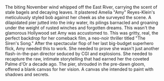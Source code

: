 The biting November wind whipped off the East River, carrying the scent of stale bagels and decaying leaves.  It plastered Amelia "Amy" Reyes-Klein's meticulously styled bob against her cheek as she surveyed the scene.  A dilapidated pier jutted into the inky water, its pilings barnacled and groaning under the weight of rusted winches and forgotten dreams.  This wasn't the glamorous Hollywood set Amy was accustomed to.  This was gritty, real, the perfect backdrop for her comeback film, a neo-noir thriller titled "The Siren's Song." After the spectacular flop of her last big-budget superhero flick, Amy needed this to work.  She needed to prove she wasn't just another flash-in-the-pan director seduced by CGI and explosions.  She needed to recapture the raw, intimate storytelling that had earned her the coveted Palme d'Or a decade ago. The pier, shrouded in the pre-dawn gloom, offered a blank canvas for her vision.  A canvas she intended to paint with shadows and secrets.
